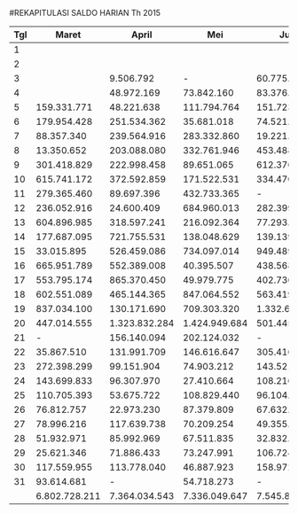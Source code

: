 <script>
  (function(i,s,o,g,r,a,m){i['GoogleAnalyticsObject']=r;i[r]=i[r]||function(){
  (i[r].q=i[r].q||[]).push(arguments)},i[r].l=1*new Date();a=s.createElement(o),
  m=s.getElementsByTagName(o)[0];a.async=1;a.src=g;m.parentNode.insertBefore(a,m)
  })(window,document,'script','//www.google-analytics.com/analytics.js','ga');

  ga('create', 'UA-70651201-1', 'auto');
  ga('send', 'pageview');

</script>

#REKAPITULASI SALDO HARIAN Th 2015

| Tgl |     Maret     |      April      |       Mei       |      Juni       |      Juli       |     Agustus     |    September    |     Oktober     |   Nopember    |  |
|-----|---------------|-----------------|-----------------|-----------------|-----------------|-----------------|-----------------|-----------------|---------------|--|
|   1 |               |                 |                 |                 |                 |                 |                 |                 |               |  |
|   2 |               |                 |                 |                 |                 |                 |                 | 0               |  -            |  |
|   3 |               |  9.506.792      |  -              |  60.775.542     |  -              |  53.293.879     |  76.963.032     |  5.850.482      |  11.786.280   |  |
|   4 |               |  48.972.169     |  73.842.160     |  83.376.527     |  51.451.631     |  88.641.856     |  74.848.041     |  3.844.561      |  95.152.858   |  |
|   5 |  159.331.771  |  48.221.638     |  111.794.764    |  151.723.487    |  46.685.839     |  158.958.493    |  108.608.203    |  215.216.706    |  268.002.246  |  |
|   6 |  179.954.428  |  251.534.362    |  35.681.018     |  74.521.552     |  228.491.111    |  251.113.798    |  14.609.600     |  187.004.242    |  189.666.265  |  |
|   7 |  88.357.340   |  239.564.916    |  283.332.860    |  19.221.456     |  376.068.059    |  200.500.379    |  229.291.522    |  229.121.248    |  61.947.555   |  |
|   8 |  13.350.652   |  203.088.080    |  332.761.946    |  453.488.182    |  309.745.428    |  73.597.295     |  263.703.824    |  280.981.042    |  26.607.025   |  |
|   9 |  301.418.829  |  222.998.458    |  89.651.065     |  612.376.764    |  546.914.451    |  17.185.623     |  332.370.087    |  258.719.180    |  276.195.638  |  |
|  10 |  615.741.172  |  372.592.859    |  171.522.531    |  334.470.098    |  507.644.279    |  504.250.628    |  355.526.326    |  243.225.644    |  419.110.447  |  |
|  11 |  279.365.460  |  89.697.396     |  432.733.365    |  -              |  152.579.085    |  284.180.480    |  304.385.767    |  23.992.775     |  190.787.435  |  |
|  12 |  236.052.916  |  24.600.409     |  684.960.013    |  282.399.714    |  32.340.078     |  680.571.534    |  94.222.941     |  356.174.953    |  510.751.562  |  |
|  13 |  604.896.985  |  318.597.241    |  216.092.364    |  77.293.207     |  1.070.561.021  |  439.597.585    |  24.583.801     |  519.157.805    |  399.531.576  |  |
|  14 |  177.687.095  |  721.755.531    |  138.048.629    |  139.139.189    |  712.822.999    |  724.517.383    |  644.882.664    |  138.149.824    |  225.892.366  |  |
|  15 |  33.015.895   |  526.459.086    |  734.097.014    |  949.489.968    |  292.541.800    |  140.899.676    |  753.578.772    |  371.139.006    |  42.011.036   |  |
|  16 |  665.951.789  |  552.389.008    |  40.395.507     |  438.568.255    |  94.572.607     |  41.020.278     |  517.875.831    |  565.435.524    |  674.066.551  |  |
|  17 |  553.795.174  |  865.370.450    |  49.979.775     |  402.736.554    |  71.579.150     |  70.525.048     |  419.904.747    |  170.130.442    |  440.501.583  |  |
|  18 |  602.551.089  |  465.144.365    |  847.064.552    |  563.419.768    |  180.348.130    |  620.600.023    |  1.097.581.648  |  48.546.113     |  823.444.311  |  |
|  19 |  837.034.100  |  130.171.690    |  709.303.320    |  1.332.671.596  |  89.570.008     |  1.020.884.327  |  551.932.158    |  1.295.549.977  |  725.666.848  |  |
|  20 |  447.014.555  |  1.323.832.284  |  1.424.949.684  |  501.445.209    |  1.016.535.669  |  1.278.594.255  |  313.929.804    |  1.586.751.151  |  450.879.605  |  |
|  21 |  -            |  156.140.094    |  202.124.032    |  -              |  318.814.868    |  189.090.741    |  375.997.180    |  155.324.344    |               |  |
|  22 |  35.867.510   |  131.991.709    |  146.616.647    |  305.416.583    |  341.200.891    |  93.603.872     |  151.741.580    |  109.127.824    |               |  |
|  23 |  272.398.299  |  99.151.904     |  74.903.212     |  143.521.628    |  134.516.555    |  31.324.317     |  111.268.516    |  135.648.852    |               |  |
|  24 |  143.699.833  |  96.307.970     |  27.410.664     |  108.216.499    |  90.323.148     |  126.148.013    |  38.459.397     |  81.339.301     |               |  |
|  25 |  110.705.393  |  53.675.722     |  108.829.440    |  96.104.988     |  22.378.519     |  99.899.226     |  118.804.061    |  27.303.405     |               |  |
|  26 |  76.812.757   |  22.973.230     |  87.379.809     |  67.632.952     |  40.921.895     |  72.492.830     |  70.537.620     |  97.700.063     |               |  |
|  27 |  78.996.216   |  117.639.738    |  70.209.254     |  49.355.738     |  151.750.723    |  60.269.091     |  26.550.444     |  61.845.908     |               |  |
|  28 |  51.932.971   |  85.992.969     |  67.511.835     |  32.832.617     |  114.556.715    |  113.249.804    |  108.061.954    |  67.924.285     |               |  |
|  29 |  25.621.346   |  71.886.433     |  73.247.991     |  106.724.569    |  91.855.016     |  35.644.471     |  81.420.300     |  63.802.968     |               |  |
|  30 |  117.559.955  |  113.778.040    |  46.887.923     |  158.972.086    |  97.867.561     |  42.001.005     |  133.105.334    |  87.326.943     |               |  |
|  31 |  93.614.681   |  -              |  54.718.273     |  -              |  138.518.873    |  125.702.798    |                 |  87.013.064     |               |  |
|     | 6.802.728.211 | 7.364.034.543   | 7.336.049.647   | 7.545.894.728   | 7.323.156.109   | 7.638.358.708   | 7.394.745.154   | 7.473.347.632   | 5.832.001.187 |  |

